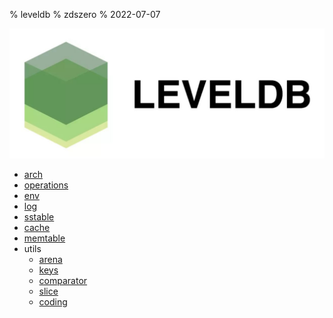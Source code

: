 % leveldb
% zdszero
% 2022-07-07

![leveldb](../../../docs/images/image_2022-07-10-20-22-12.png)

* [arch](arch.md)
* [operations](operations.md)
* [env](./env.md)
* [log](log.md)
* [sstable](sstable.md)
* [cache](cache.md)
* [memtable](memtable.md)
* utils
    * [arena](arena.md)
    * [keys](keys.md)
    * [comparator](comparator.md)
    * [slice](slice.md)
    * [coding](coding.md)
